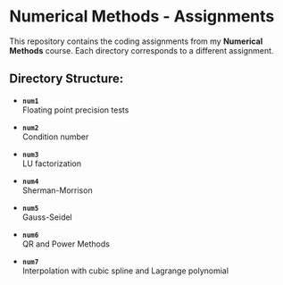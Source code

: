 # Numerical Methods - Assignments

This repository contains the coding assignments from my **Numerical Methods** course. Each directory corresponds to a different assignment.

## Directory Structure:

- **`num1`**  
  Floating point precision tests

- **`num2`**  
  Condition number

- **`num3`**  
  LU factorization

- **`num4`**  
  Sherman-Morrison

- **`num5`**  
  Gauss-Seidel

- **`num6`**  
  QR and Power Methods

- **`num7`**  
  Interpolation with cubic spline and Lagrange polynomial
